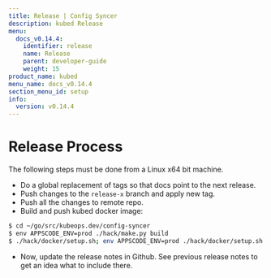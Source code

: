```yaml
---
title: Release | Config Syncer
description: kubed Release
menu:
  docs_v0.14.4:
    identifier: release
    name: Release
    parent: developer-guide
    weight: 15
product_name: kubed
menu_name: docs_v0.14.4
section_menu_id: setup
info:
  version: v0.14.4
---
```


# Release Process

The following steps must be done from a Linux x64 bit machine.

- Do a global replacement of tags so that docs point to the next release.
- Push changes to the `release-x` branch and apply new tag.
- Push all the changes to remote repo.
- Build and push kubed docker image:
```bash
$ cd ~/go/src/kubeops.dev/config-syncer
$ env APPSCODE_ENV=prod ./hack/make.py build
$ ./hack/docker/setup.sh; env APPSCODE_ENV=prod ./hack/docker/setup.sh release
```

- Now, update the release notes in Github. See previous release notes to get an idea what to include there.
